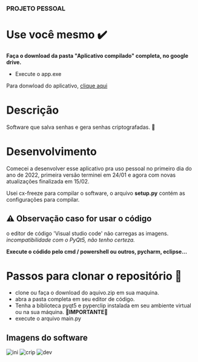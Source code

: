 ### PROJETO PESSOAL

# Use você mesmo :heavy_check_mark:

**Faça o download da pasta "Aplicativo compilado" completa, no google drive.**
- Execute o app.exe

Para donwload do aplicativo, [clique aqui](https://drive.google.com/drive/folders/1uSO1ALf7sJSxaafdxifE9i9CJO8_s3_B?usp=sharing)


# Descrição
Software que salva senhas e gera senhas criptografadas. :closed_lock_with_key:

# Desenvolvimento
Comecei a desenvolver esse aplicativo pra uso pessoal no primeiro dia do ano de 2022, primeira versão terminei em 24/01 e agora com novas atualizações finalizada em 15/02.

Usei cx-freeze para compilar o software, o arquivo **setup.py** contém as configurações para compilar.

## :warning: Observação caso for usar o código
o editor de código 'Visual studio code' não carregas as imagens. *incompatibilidade com o PyQt5, não tenho certeza.*

**Execute o códido pelo cmd / powershell ou outros, pycharm, eclipse...**

# Passos para clonar o repositório 🏁

- clone ou faça o download do aquivo.zip em sua maquina.
- abra a pasta completa em seu editor de código.
- Tenha a biblioteca pyqt5 e pyperclip instalada em seu ambiente virtual ou na sua máquina. 🛑**IMPORTANTE**🛑
- execute o arquivo main.py 

## Imagens do software
![ini](https://user-images.githubusercontent.com/94659270/154132528-e409a8b3-2872-4d99-b8f2-f7bc261be19b.png)
![crip](https://user-images.githubusercontent.com/94659270/154132546-58f5110e-52a6-48c9-9909-ff113145a8ce.png)
![dev](https://user-images.githubusercontent.com/94659270/154132541-edc2b3e7-8564-4926-bdda-2bc93ac2fa77.png)
